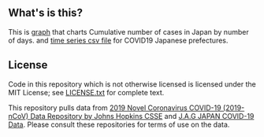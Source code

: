 ## What's is this?

This is  [graph](https://sanpei3.github.io/) that charts Cumulative number of cases in Japan by number of days. and [time series csv file](https://github.com/sanpei3/covid19jp/blob/master/time_series_covid19_confirmed_Japan.csv) for COVID19 Japanese prefectures.

## License

Code in this repository which is not otherwise licensed is licensed under the MIT License; see [LICENSE.txt](LICENSE.txt) for complete text.

This repository pulls data from [2019 Novel Coronavirus COVID-19 (2019-nCoV) Data Repository by Johns Hopkins CSSE](https://github.com/CSSEGISandData/COVID-19) and [J.A.G JAPAN COVID-19 Data](https://gis.jag-japan.com/covid19jp/). Please consult these repositories for terms of use on the data.
